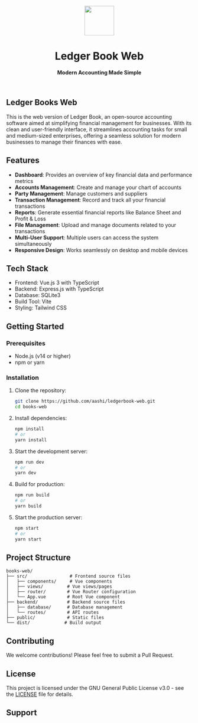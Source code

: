 <div align="center" markdown="1">
<br/>

<img src="./public/logo" alt="" width="80"/>

<br/>

<h1>Ledger Book Web</h1>

**Modern Accounting Made Simple**



</div>

<div align="center">

</div>
<br />
<div align="center">

</div>

## Ledger Books Web

This is the web version of Ledger Book, an open-source accounting software aimed at simplifying financial management for businesses. With its clean and user-friendly interface, it streamlines accounting tasks for small and medium-sized enterprises, offering a seamless solution for modern businesses to manage their finances with ease.

## Features

- **Dashboard**: Provides an overview of key financial data and performance metrics
- **Accounts Management**: Create and manage your chart of accounts
- **Party Management**: Manage customers and suppliers
- **Transaction Management**: Record and track all your financial transactions
- **Reports**: Generate essential financial reports like Balance Sheet and Profit & Loss
- **File Management**: Upload and manage documents related to your transactions
- **Multi-User Support**: Multiple users can access the system simultaneously
- **Responsive Design**: Works seamlessly on desktop and mobile devices

## Tech Stack

- Frontend: Vue.js 3 with TypeScript
- Backend: Express.js with TypeScript
- Database: SQLite3
- Build Tool: Vite
- Styling: Tailwind CSS

## Getting Started

### Prerequisites

- Node.js (v14 or higher)
- npm or yarn

### Installation

1. Clone the repository:
   ```bash
   git clone https://github.com/aashi/ledgerbook-web.git
   cd books-web
   ```

2. Install dependencies:
   ```bash
   npm install
   # or
   yarn install
   ```

3. Start the development server:
   ```bash
   npm run dev
   # or
   yarn dev
   ```

4. Build for production:
   ```bash
   npm run build
   # or
   yarn build
   ```

5. Start the production server:
   ```bash
   npm start
   # or
   yarn start
   ```

## Project Structure

```
books-web/
├── src/                # Frontend source files
│   ├── components/     # Vue components
│   ├── views/         # Vue views/pages
│   ├── router/        # Vue Router configuration
│   └── App.vue        # Root Vue component
├── backend/           # Backend source files
│   ├── database/      # Database management
│   └── routes/        # API routes
├── public/            # Static files
└── dist/             # Build output
```

## Contributing

We welcome contributions! Please feel free to submit a Pull Request.

## License

This project is licensed under the GNU General Public License v3.0 - see the [LICENSE](LICENSE) file for details.

## Support


